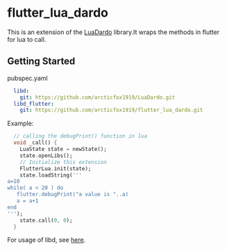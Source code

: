 # flutter_lua_dardo

This is an extension of the [LuaDardo](https://github.com/arcticfox1919/LuaDardo) library.It wraps the methods in flutter for lua to call.

## Getting Started

pubspec.yaml

```yaml
  libd:
    git: https://github.com/arcticfox1919/LuaDardo.git
  libd_flutter:
    git: https://github.com/arcticfox1919/flutter_lua_dardo.git
```

Example:

```dart
  // calling the debugPrint() function in lua
  void _call() {
    LuaState state = newState();
    state.openLibs();
    // Initialize this extension
    FlutterLua.init(state);
    state.loadString('''
a=10
while( a < 20 ) do
   flutter.debugPrint("a value is "..a)
   a = a+1
end
''');
    state.call(0, 0);
  }
```

For usage of libd, see [here](https://github.com/arcticfox1919/libd/blob/main/README.md).
